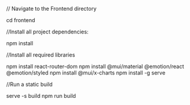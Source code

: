 // Navigate to the Frontend directory

cd frontend

//Install all project dependencies:

npm install

//Install all required libraries

npm install react-router-dom
npm install @mui/material @emotion/react @emotion/styled
npm install @mui/x-charts
npm install -g serve

//Run a static build

serve -s build
npm run build
